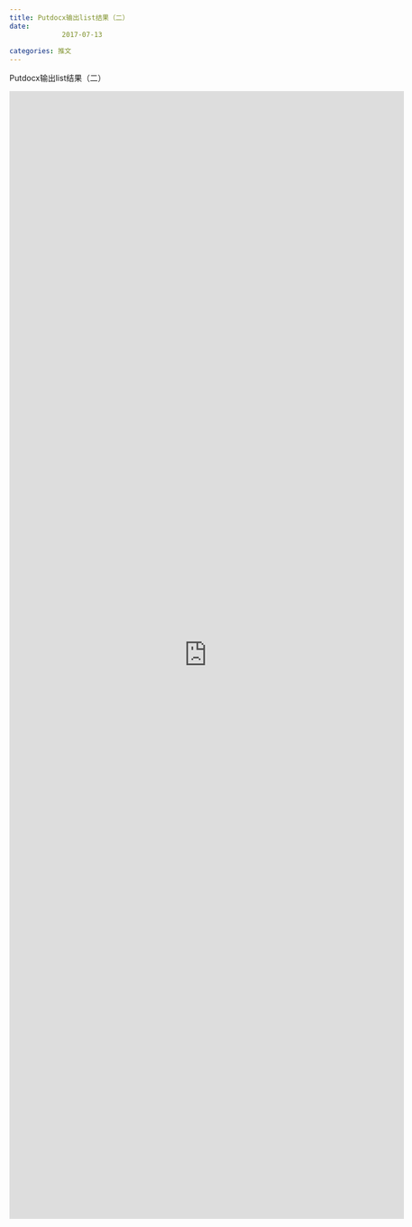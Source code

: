 ```yaml
---
title: Putdocx输出list结果（二）
date: 
             2017-07-13
            
categories: 推文
---
```

Putdocx输出list结果（二）<!--more-->
<iframe src="http://202.114.234.173:8669/appbbs/Stata_Article/@Putdocx输出list结果（二）.htm" width="700px" height="2000px" scrolling="auto" frameborder=0 ></iframe>